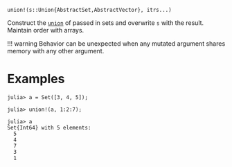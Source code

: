 ```
union!(s::Union{AbstractSet,AbstractVector}, itrs...)
```

Construct the [`union`](@ref) of passed in sets and overwrite `s` with the result. Maintain order with arrays.

!!! warning
    Behavior can be unexpected when any mutated argument shares memory with any other argument.


# Examples

```jldoctest
julia> a = Set([3, 4, 5]);

julia> union!(a, 1:2:7);

julia> a
Set{Int64} with 5 elements:
  5
  4
  7
  3
  1
```
